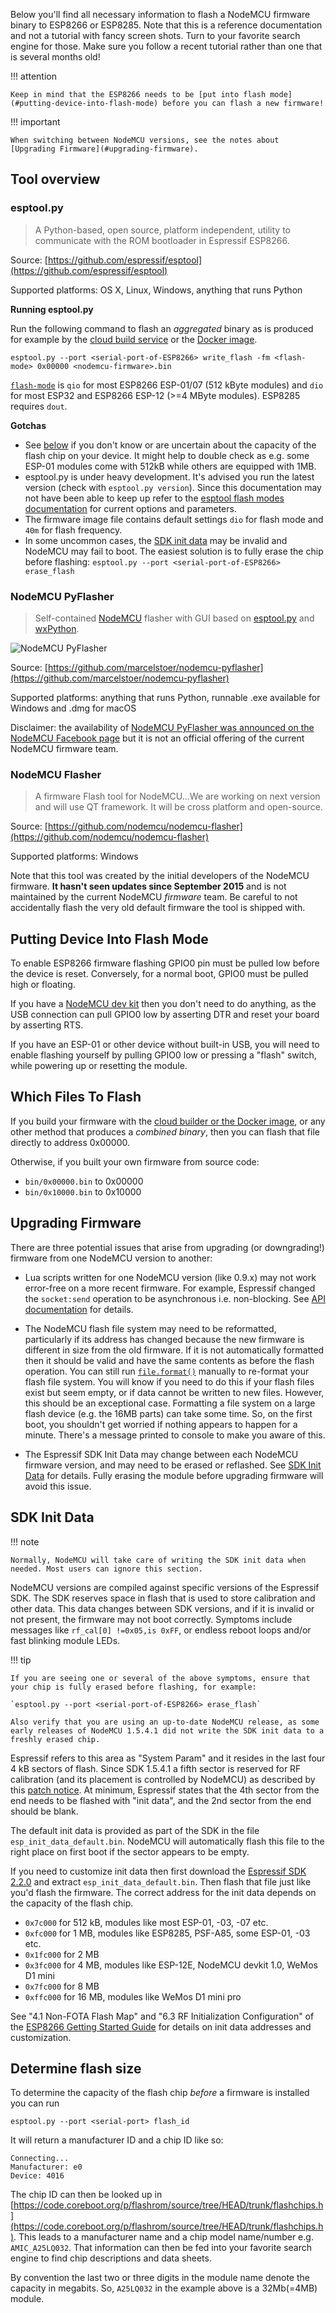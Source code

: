 Below you'll find all necessary information to flash a NodeMCU firmware binary to ESP8266 or ESP8285. Note that this is a reference documentation and not a tutorial with fancy screen shots. Turn to your favorite search engine for those. Make sure you follow a recent tutorial rather than one that is several months old!

!!! attention

    Keep in mind that the ESP8266 needs to be [put into flash mode](#putting-device-into-flash-mode) before you can flash a new firmware!

!!! important

    When switching between NodeMCU versions, see the notes about
    [Upgrading Firmware](#upgrading-firmware).

## Tool overview

### esptool.py
> A Python-based, open source, platform independent, utility to communicate with the ROM bootloader in Espressif ESP8266.

Source: [https://github.com/espressif/esptool](https://github.com/espressif/esptool)

Supported platforms: OS X, Linux, Windows, anything that runs Python

**Running esptool.py**

Run the following command to flash an *aggregated* binary as is produced for example by the [cloud build service](build.md#cloud-build-service) or the [Docker image](build.md#docker-image).

`esptool.py --port <serial-port-of-ESP8266> write_flash -fm <flash-mode> 0x00000 <nodemcu-firmware>.bin`

[`flash-mode`](https://github.com/espressif/esptool/#flash-modes) is `qio` for most ESP8266 ESP-01/07 (512&nbsp;kByte modules) and `dio` for most ESP32 and ESP8266 ESP-12 (>=4&nbsp;MByte modules). ESP8285 requires `dout`.

**Gotchas**

- See [below](#determine-flash-size) if you don't know or are uncertain about the capacity of the flash chip on your device. It might help to double check as e.g. some ESP-01 modules come with 512kB while others are equipped with 1MB.
- esptool.py is under heavy development. It's advised you run the latest version (check with `esptool.py version`). Since this documentation may not have been able to keep up refer to the [esptool flash modes documentation](https://github.com/themadinventor/esptool#flash-modes) for current options and parameters.
- The firmware image file contains default settings `dio` for flash mode and `40m` for flash frequency.
- In some uncommon cases, the [SDK init data](#sdk-init-data) may be invalid and NodeMCU may fail to boot. The easiest solution is to fully erase the chip before flashing:
`esptool.py --port <serial-port-of-ESP8266> erase_flash`

### NodeMCU PyFlasher
> Self-contained [NodeMCU](https://github.com/nodemcu/nodemcu-firmware) flasher with GUI based on [esptool.py](https://github.com/espressif/esptool) and [wxPython](https://www.wxpython.org/).

![NodeMCU PyFlasher](../img/NodeMCU-PyFlasher.png "NodeMCU PyFlasher")

Source: [https://github.com/marcelstoer/nodemcu-pyflasher](https://github.com/marcelstoer/nodemcu-pyflasher)

Supported platforms: anything that runs Python, runnable .exe available for Windows and .dmg for macOS

Disclaimer: the availability of [NodeMCU PyFlasher was announced on the NodeMCU Facebook page](https://www.facebook.com/NodeMCU/posts/663197460515251) but it is not an official offering of the current NodeMCU firmware team.

### NodeMCU Flasher
> A firmware Flash tool for NodeMCU...We are working on next version and will use QT framework. It will be cross platform and open-source.

Source: [https://github.com/nodemcu/nodemcu-flasher](https://github.com/nodemcu/nodemcu-flasher)

Supported platforms: Windows

Note that this tool was created by the initial developers of the NodeMCU firmware. **It hasn't seen updates since September 2015** and is not maintained by the current NodeMCU *firmware* team. Be careful to not accidentally flash the very old default firmware the tool is shipped with.

## Putting Device Into Flash Mode

To enable ESP8266 firmware flashing GPIO0 pin must be pulled low before the device is reset. Conversely, for a normal boot, GPIO0 must be pulled high or floating.

If you have a [NodeMCU dev kit](https://github.com/nodemcu/nodemcu-devkit-v1.0) then you don't need to do anything, as the USB connection can pull GPIO0 low by asserting DTR and reset your board by asserting RTS.

If you have an ESP-01 or other device without built-in USB, you will need to enable flashing yourself by pulling GPIO0 low or pressing a "flash" switch, while powering up or resetting the module.

## Which Files To Flash

If you build your firmware with the [cloud builder or the Docker image](build.md), or any other method that produces a *combined binary*, then you can flash that file directly to address 0x00000.

Otherwise, if you built your own firmware from source code:

- `bin/0x00000.bin` to 0x00000
- `bin/0x10000.bin` to 0x10000

## Upgrading Firmware

There are three potential issues that arise from upgrading (or downgrading!) firmware from one NodeMCU version to another:

* Lua scripts written for one NodeMCU version (like 0.9.x) may not work error-free on a more recent firmware.  For example, Espressif changed the `socket:send` operation to be asynchronous i.e. non-blocking. See [API documentation](modules/net.md#netsocketsend) for details.

* The NodeMCU flash file system may need to be reformatted, particularly if its address has changed because the new firmware is different in size from the old firmware.  If it is not automatically formatted then it should be valid and have the same contents as before the flash operation. You can still run [`file.format()`](modules/file.md#fileformat) manually to re-format your flash file system. You will know if you need to do this if your flash files exist but seem empty, or if data cannot be written to new files. However, this should be an exceptional case.
Formatting a file system on a large flash device (e.g. the 16MB parts) can take some time. So, on the first boot, you shouldn't get worried if nothing appears to happen for a minute. There's a message printed to console to make you aware of this.

* The Espressif SDK Init Data may change between each NodeMCU firmware version, and may need to be erased or reflashed.  See [SDK Init Data](#sdk-init-data) for details.  Fully erasing the module before upgrading firmware will avoid this issue.

## SDK Init Data

!!! note

    Normally, NodeMCU will take care of writing the SDK init data when needed. Most users can ignore this section.

NodeMCU versions are compiled against specific versions of the Espressif SDK. The SDK reserves space in flash that is used to store calibration and other data. This data changes between SDK versions, and if it is invalid or not present, the firmware may not boot correctly. Symptoms include messages like `rf_cal[0] !=0x05,is 0xFF`, or endless reboot loops and/or fast blinking module LEDs.

!!! tip

    If you are seeing one or several of the above symptoms, ensure that your chip is fully erased before flashing, for example:

    `esptool.py --port <serial-port-of-ESP8266> erase_flash`

    Also verify that you are using an up-to-date NodeMCU release, as some early releases of NodeMCU 1.5.4.1 did not write the SDK init data to a freshly erased chip.

Espressif refers to this area as "System Param" and it resides in the last four 4&nbsp;kB sectors of flash. Since SDK 1.5.4.1 a fifth sector is reserved for RF calibration (and its placement is controlled by NodeMCU) as described by this [patch notice](http://bbs.espressif.com/viewtopic.php?f=46&t=2407). At minimum, Espressif states that the 4th sector from the end needs to be flashed with "init data", and the 2nd sector from the end should be blank.

The default init data is provided as part of the SDK in the file `esp_init_data_default.bin`. NodeMCU will automatically flash this file to the right place on first boot if the sector appears to be empty.

If you need to customize init data then first download the [Espressif SDK 2.2.0](https://github.com/espressif/ESP8266_NONOS_SDK/archive/v2.2.0.zip) and extract `esp_init_data_default.bin`. Then flash that file just like you'd flash the firmware. The correct address for the init data depends on the capacity of the flash chip. 

- `0x7c000` for 512 kB, modules like most ESP-01, -03, -07 etc.
- `0xfc000` for 1 MB, modules like ESP8285, PSF-A85, some ESP-01, -03 etc.
- `0x1fc000` for 2 MB
- `0x3fc000` for 4 MB, modules like ESP-12E, NodeMCU devkit 1.0, WeMos D1 mini
- `0x7fc000` for 8 MB
- `0xffc000` for 16 MB, modules like WeMos D1 mini pro

See "4.1 Non-FOTA Flash Map" and "6.3 RF Initialization Configuration" of the [ESP8266 Getting Started Guide](https://espressif.com/en/support/explore/get-started/esp8266/getting-started-guide) for details on init data addresses and customization.

## Determine flash size

To determine the capacity of the flash chip *before* a firmware is installed you can run

`esptool.py --port <serial-port> flash_id`

It will return a manufacturer ID and a chip ID like so:

```
Connecting...
Manufacturer: e0
Device: 4016
```
The chip ID can then be looked up in [https://code.coreboot.org/p/flashrom/source/tree/HEAD/trunk/flashchips.h](https://code.coreboot.org/p/flashrom/source/tree/HEAD/trunk/flashchips.h). This leads to a manufacturer name and a chip model name/number e.g. `AMIC_A25LQ032`. That information can then be fed into your favorite search engine to find chip descriptions and data sheets.

By convention the last two or three digits in the module name denote the capacity in megabits. So, `A25LQ032` in the example above is a 32Mb(=4MB) module.
